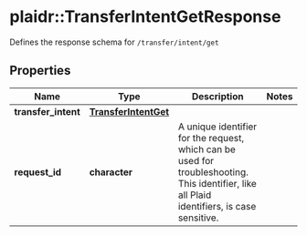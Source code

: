 # plaidr::TransferIntentGetResponse

Defines the response schema for `/transfer/intent/get`

## Properties
Name | Type | Description | Notes
------------ | ------------- | ------------- | -------------
**transfer_intent** | [**TransferIntentGet**](TransferIntentGet.md) |  | 
**request_id** | **character** | A unique identifier for the request, which can be used for troubleshooting. This identifier, like all Plaid identifiers, is case sensitive. | 


